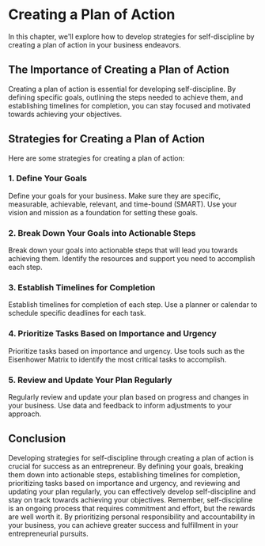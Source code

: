 # Creating a Plan of Action

In this chapter, we'll explore how to develop strategies for self-discipline by creating a plan of action in your business endeavors.

The Importance of Creating a Plan of Action
-------------------------------------------

Creating a plan of action is essential for developing self-discipline. By defining specific goals, outlining the steps needed to achieve them, and establishing timelines for completion, you can stay focused and motivated towards achieving your objectives.

Strategies for Creating a Plan of Action
----------------------------------------

Here are some strategies for creating a plan of action:

### 1. Define Your Goals

Define your goals for your business. Make sure they are specific, measurable, achievable, relevant, and time-bound (SMART). Use your vision and mission as a foundation for setting these goals.

### 2. Break Down Your Goals into Actionable Steps

Break down your goals into actionable steps that will lead you towards achieving them. Identify the resources and support you need to accomplish each step.

### 3. Establish Timelines for Completion

Establish timelines for completion of each step. Use a planner or calendar to schedule specific deadlines for each task.

### 4. Prioritize Tasks Based on Importance and Urgency

Prioritize tasks based on importance and urgency. Use tools such as the Eisenhower Matrix to identify the most critical tasks to accomplish.

### 5. Review and Update Your Plan Regularly

Regularly review and update your plan based on progress and changes in your business. Use data and feedback to inform adjustments to your approach.

Conclusion
----------

Developing strategies for self-discipline through creating a plan of action is crucial for success as an entrepreneur. By defining your goals, breaking them down into actionable steps, establishing timelines for completion, prioritizing tasks based on importance and urgency, and reviewing and updating your plan regularly, you can effectively develop self-discipline and stay on track towards achieving your objectives. Remember, self-discipline is an ongoing process that requires commitment and effort, but the rewards are well worth it. By prioritizing personal responsibility and accountability in your business, you can achieve greater success and fulfillment in your entrepreneurial pursuits.
